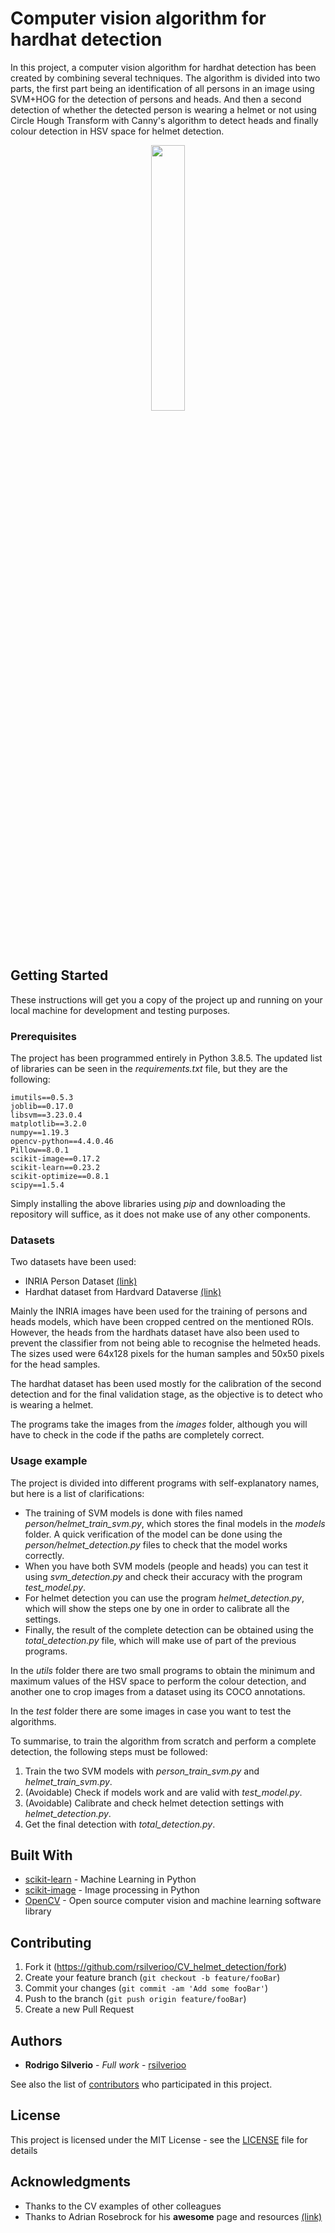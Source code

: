 # Computer vision algorithm for hardhat detection

In this project, a computer vision algorithm for hardhat detection has been created by combining several techniques. The algorithm is divided into two parts, the first part being an identification of all persons in an image using SVM+HOG for the detection of persons and heads. And then a second detection of whether the detected person is wearing a helmet or not using Circle Hough Transform with Canny's algorithm to detect heads and finally colour detection in HSV space for helmet detection.

<p align="center" width="100%">
    <img width="33%" src="https://i.ibb.co/qFcGfbs/helmet-detection.png"> 
</p>

## Getting Started

These instructions will get you a copy of the project up and running on your local machine for development and testing purposes.

### Prerequisites

The project has been programmed entirely in Python 3.8.5. The updated list of libraries can be seen in the *requirements.txt* file, but they are the following:

```
imutils==0.5.3
joblib==0.17.0
libsvm==3.23.0.4
matplotlib==3.2.0
numpy==1.19.3
opencv-python==4.4.0.46
Pillow==8.0.1
scikit-image==0.17.2
scikit-learn==0.23.2
scikit-optimize==0.8.1
scipy==1.5.4
```

Simply installing the above libraries using *pip* and downloading the repository will suffice, as it does not make use of any other components.

### Datasets

Two datasets have been used:

* INRIA Person Dataset [(link)](http://pascal.inrialpes.fr/data/human/)
* Hardhat dataset from Hardvard Dataverse [(link)](https://dataverse.harvard.edu/dataset.xhtml?persistentId=doi:10.7910/DVN/7CBGOS)

Mainly the INRIA images have been used for the training of persons and heads models, which have been cropped centred on the mentioned ROIs. However, the heads from the hardhats dataset have also been used to prevent the classifier from not being able to recognise the helmeted heads. The sizes used were 64x128 pixels for the human samples and 50x50 pixels for the head samples.

The hardhat dataset has been used mostly for the calibration of the second detection and for the final validation stage, as the objective is to detect who is wearing a helmet.

The programs take the images from the *images* folder, although you will have to check in the code if the paths are completely correct.

### Usage example

The project is divided into different programs with self-explanatory names, but here is a list of clarifications:

* The training of SVM models is done with files named *person/helmet_train_svm.py*, which stores the final models in the *models* folder. A quick verification of the model can be done using the *person/helmet_detection.py* files to check that the model works correctly.
* When you have both SVM models (people and heads) you can test it using *svm_detection.py* and check their accuracy with the program *test_model.py*.
* For helmet detection you can use the program *helmet_detection.py*, which will show the steps one by one in order to calibrate all the settings.
* Finally, the result of the complete detection can be obtained using the *total_detection.py* file, which will make use of part of the previous programs.

In the *utils* folder there are two small programs to obtain the minimum and maximum values of the HSV space to perform the colour detection, and another one to crop images from a dataset using its COCO annotations.

In the *test* folder there are some images in case you want to test the algorithms.

To summarise, to train the algorithm from scratch and perform a complete detection, the following steps must be followed:

1. Train the two SVM models with *person_train_svm.py* and *helmet_train_svm.py*.
2. (Avoidable) Check if models work and are valid with *test_model.py*.
3. (Avoidable) Calibrate and check helmet detection settings with *helmet_detection.py*.
4. Get the final detection with *total_detection.py*.

## Built With

* [scikit-learn](https://scikit-learn.org) - Machine Learning in Python
* [scikit-image](https://scikit-image.org) - Image processing in Python
* [OpenCV](https://opencv.org) - Open source computer vision and machine learning software library

## Contributing

1. Fork it (<https://github.com/rsilverioo/CV_helmet_detection/fork>)
2. Create your feature branch (`git checkout -b feature/fooBar`)
3. Commit your changes (`git commit -am 'Add some fooBar'`)
4. Push to the branch (`git push origin feature/fooBar`)
5. Create a new Pull Request

## Authors

* **Rodrigo Silverio** - *Full work* - [rsilverioo](https://github.com/rsilverioo)

See also the list of [contributors](https://github.com/rsilverioo/CV_helmet_detection/contributors) who participated in this project.

## License

This project is licensed under the MIT License - see the [LICENSE](LICENSE) file for details

## Acknowledgments

* Thanks to the CV examples of other colleagues
* Thanks to Adrian Rosebrock for his **awesome** page and resources [(link)](https://www.pyimagesearch.com)
